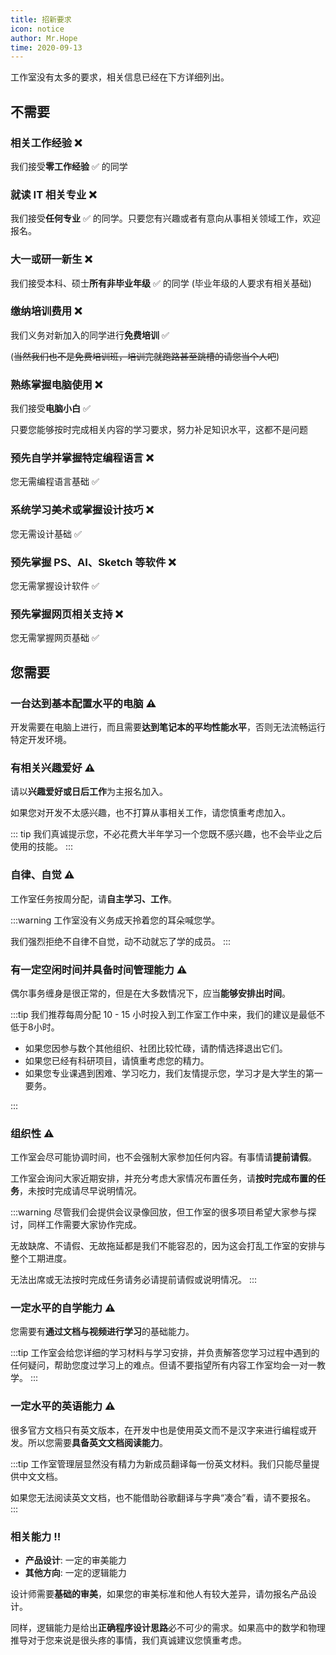 ```yaml
---
title: 招新要求
icon: notice
author: Mr.Hope
time: 2020-09-13
---
```


工作室没有太多的要求，相关信息已经在下方详细列出。

## 不需要

### 相关工作经验 :x:

我们接受**零工作经验** :white_check_mark: 的同学

### 就读 IT 相关专业 :x:

我们接受**任何专业** :white_check_mark: 的同学。只要您有兴趣或者有意向从事相关领域工作，欢迎报名。

### 大一或研一新生 :x:

我们接受本科、硕士**所有非毕业年级** :white_check_mark: 的同学 (毕业年级的人要求有相关基础)

### 缴纳培训费用 :x:

我们义务对新加入的同学进行**免费培训** :white_check_mark:

(~~当然我们也不是免费培训班，培训完就跑路甚至跳槽的请您当个人吧~~)

### 熟练掌握电脑使用 :x:

我们接受**电脑小白** :white_check_mark:

只要您能够按时完成相关内容的学习要求，努力补足知识水平，这都不是问题

### 预先自学并掌握特定编程语言 :x:

您无需编程语言基础 :white_check_mark:

### 系统学习美术或掌握设计技巧 :x:

您无需设计基础 :white_check_mark:

### 预先掌握 PS、AI、Sketch 等软件 :x:

您无需掌握设计软件 :white_check_mark:

### 预先掌握网页相关支持 :x:

您无需掌握网页基础 :white_check_mark:

## 您需要

### 一台达到基本配置水平的电脑 :warning:

开发需要在电脑上进行，而且需要**达到笔记本的平均性能水平**，否则无法流畅运行特定开发环境。

### 有相关兴趣爱好 :warning:

请以**兴趣爱好或日后工作**为主报名加入。

如果您对开发不太感兴趣，也不打算从事相关工作，请您慎重考虑加入。

::: tip
我们真诚提示您，不必花费大半年学习一个您既不感兴趣，也不会毕业之后使用的技能。
:::

### 自律、自觉 :warning:

工作室任务按周分配，请**自主学习、工作**。

:::warning
工作室没有义务成天拎着您的耳朵喊您学。

我们强烈拒绝不自律不自觉，动不动就忘了学的成员。
:::

### 有一定空闲时间并具备时间管理能力 :warning:

偶尔事务缠身是很正常的，但是在大多数情况下，应当**能够安排出时间**。

:::tip
我们推荐每周分配 10 - 15 小时投入到工作室工作中来，我们的建议是最低不低于8小时。

- 如果您因参与数个其他组织、社团比较忙碌，请酌情选择退出它们。
- 如果您已经有科研项目，请慎重考虑您的精力。
- 如果您专业课遇到困难、学习吃力，我们友情提示您，学习才是大学生的第一要务。

:::

### 组织性 :warning:

工作室会尽可能协调时间，也不会强制大家参加任何内容。有事情请**提前请假**。

工作室会询问大家近期安排，并充分考虑大家情况布置任务，请**按时完成布置的任务**，未按时完成请尽早说明情况。

:::warning
尽管我们会提供会议录像回放，但工作室的很多项目希望大家参与探讨，同样工作需要大家协作完成。

无故缺席、不请假、无故拖延都是我们不能容忍的，因为这会打乱工作室的安排与整个工期进度。

无法出席或无法按时完成任务请务必请提前请假或说明情况。
:::

### 一定水平的自学能力 :warning:

您需要有**通过文档与视频进行学习**的基础能力。

:::tip
工作室会给您详细的学习材料与学习安排，并负责解答您学习过程中遇到的任何疑问，帮助您度过学习上的难点。但请不要指望所有内容工作室均会一对一教学。
:::

### 一定水平的英语能力 :warning:

很多官方文档只有英文版本，在开发中也是使用英文而不是汉字来进行编程或开发。所以您需要**具备英文文档阅读能力**。

:::tip
工作室管理层显然没有精力为新成员翻译每一份英文材料。我们只能尽量提供中文文档。

如果您无法阅读英文文档，也不能借助谷歌翻译与字典“凑合”看，请不要报名。
:::

### 相关能力 ‼

- **产品设计**: 一定的审美能力
- **其他方向**: 一定的逻辑能力

设计师需要**基础的审美**，如果您的审美标准和他人有较大差异，请勿报名产品设计。

同样，逻辑能力是给出**正确程序设计思路**必不可少的需求。如果高中的数学和物理推导对于您来说是很头疼的事情，我们真诚建议您慎重考虑。
